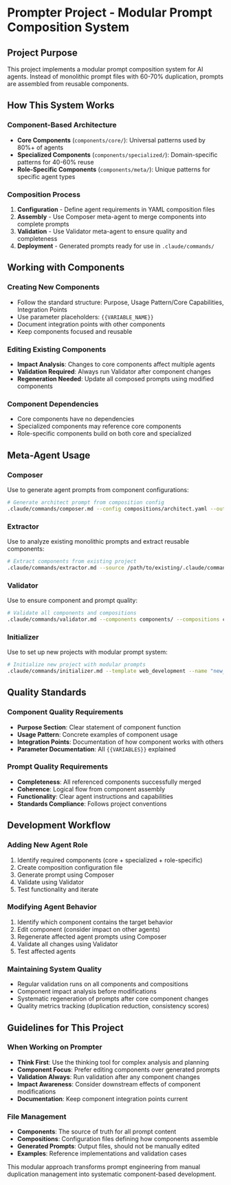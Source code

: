 # Prompter Project - Modular Prompt Composition System

## Project Purpose
This project implements a modular prompt composition system for AI agents. Instead of monolithic prompt files with 60-70% duplication, prompts are assembled from reusable components.

## How This System Works

### Component-Based Architecture
- **Core Components** (`components/core/`): Universal patterns used by 80%+ of agents
- **Specialized Components** (`components/specialized/`): Domain-specific patterns for 40-60% reuse
- **Role-Specific Components** (`components/meta/`): Unique patterns for specific agent types

### Composition Process
1. **Configuration** - Define agent requirements in YAML composition files
2. **Assembly** - Use Composer meta-agent to merge components into complete prompts
3. **Validation** - Use Validator meta-agent to ensure quality and completeness
4. **Deployment** - Generated prompts ready for use in `.claude/commands/`

## Working with Components

### Creating New Components
- Follow the standard structure: Purpose, Usage Pattern/Core Capabilities, Integration Points
- Use parameter placeholders: `{{VARIABLE_NAME}}`
- Document integration points with other components
- Keep components focused and reusable

### Editing Existing Components  
- **Impact Analysis**: Changes to core components affect multiple agents
- **Validation Required**: Always run Validator after component changes
- **Regeneration Needed**: Update all composed prompts using modified components

### Component Dependencies
- Core components have no dependencies
- Specialized components may reference core components
- Role-specific components build on both core and specialized

## Meta-Agent Usage

### Composer
Use to generate agent prompts from component configurations:
```bash
# Generate architect prompt from composition config
.claude/commands/composer.md --config compositions/architect.yaml --output .claude/commands/architect.md
```

### Extractor  
Use to analyze existing monolithic prompts and extract reusable components:
```bash
# Extract components from existing project
.claude/commands/extractor.md --source /path/to/existing/.claude/commands/ --output components/
```

### Validator
Use to ensure component and prompt quality:
```bash
# Validate all components and compositions
.claude/commands/validator.md --components components/ --compositions compositions/
```

### Initializer
Use to set up new projects with modular prompt system:
```bash
# Initialize new project with modular prompts
.claude/commands/initializer.md --template web_development --name "new_project"
```

## Quality Standards

### Component Quality Requirements
- **Purpose Section**: Clear statement of component function
- **Usage Pattern**: Concrete examples of component usage
- **Integration Points**: Documentation of how component works with others
- **Parameter Documentation**: All `{{VARIABLES}}` explained

### Prompt Quality Requirements
- **Completeness**: All referenced components successfully merged
- **Coherence**: Logical flow from component assembly
- **Functionality**: Clear agent instructions and capabilities
- **Standards Compliance**: Follows project conventions

## Development Workflow

### Adding New Agent Role
1. Identify required components (core + specialized + role-specific)
2. Create composition configuration file
3. Generate prompt using Composer
4. Validate using Validator
5. Test functionality and iterate

### Modifying Agent Behavior
1. Identify which component contains the target behavior
2. Edit component (consider impact on other agents)
3. Regenerate affected agent prompts using Composer
4. Validate all changes using Validator
5. Test affected agents

### Maintaining System Quality
- Regular validation runs on all components and compositions
- Component impact analysis before modifications
- Systematic regeneration of prompts after core component changes
- Quality metrics tracking (duplication reduction, consistency scores)

## Guidelines for This Project

### When Working on Prompter
- **Think First**: Use the thinking tool for complex analysis and planning
- **Component Focus**: Prefer editing components over generated prompts
- **Validation Always**: Run validation after any component changes
- **Impact Awareness**: Consider downstream effects of component modifications
- **Documentation**: Keep component integration points current

### File Management
- **Components**: The source of truth for all prompt content
- **Compositions**: Configuration files defining how components assemble
- **Generated Prompts**: Output files, should not be manually edited
- **Examples**: Reference implementations and validation cases

This modular approach transforms prompt engineering from manual duplication management into systematic component-based development.